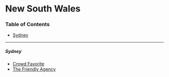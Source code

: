 # New South Wales

### Table of Contents

- [Sydney](#sydney)

---

##### Sydney

- [Crowd Favorite](http://crowdfavorite.com)
- [The Friendly Agency](http://thefriendlyagency.com)
